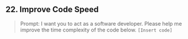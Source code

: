 ## 22. Improve Code Speed

> Prompt: I want you to act as a software developer. Please help me improve the time complexity of the code below. `[Insert code]`